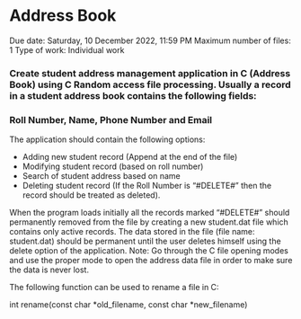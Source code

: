 # Address Book
 Due date: Saturday, 10 December 2022, 11:59 PM
 Maximum number of files: 1
Type of work:  Individual work

### Create student address management application in C (Address Book) using C Random access file processing. Usually a record in a student address book contains the following fields:
### Roll Number, Name, Phone Number and Email

The application should contain the following options:
- Adding new student record (Append at the end of the file)
- Modifying student record (based on roll number)
- Search of student address based on name
- Deleting student record (If the Roll Number is “#DELETE#” then the record should be treated as deleted).

When the program loads initially all the records marked
“#DELETE#” should permanently removed from the file by creating a new student.dat
file which contains only active records.
The data stored in the file (file name: student.dat) should be permanent until the user deletes himself using the delete option of the application.
Note: Go through the C file opening modes and use the proper mode to open the address data file in order to make sure the data is never lost.

The following function can be used to rename a file in C:

int rename(const char *old_filename, const char *new_filename)